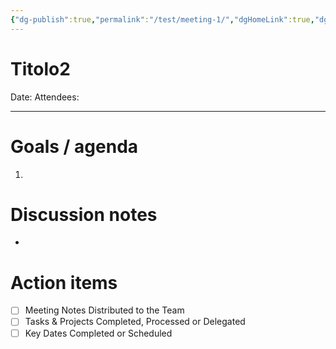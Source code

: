 ```yaml
---
{"dg-publish":true,"permalink":"/test/meeting-1/","dgHomeLink":true,"dgPassFrontmatter":false}
---
```



# Titolo2

Date:
Attendees:

---

# Goals / agenda
1. 

# Discussion notes
- 

# Action items
- [ ] Meeting Notes Distributed to the Team
- [ ] Tasks & Projects Completed, Processed or Delegated
- [ ] Key Dates Completed or Scheduled
```